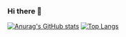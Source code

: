 ### Hi there 👋

[![Anurag's GitHub stats](https://github-readme-stats.vercel.app/api?username=edersonrdg&show_icons=true&theme=dracula)](https://github.com/edersonrdg/github-readme-stats)
[![Top Langs](https://github-readme-stats.vercel.app/api/top-langs/?username=edersonrdg&layout=compact)](https://github.com/edersonrdg/github-readme-stats)
<!--
**edersonrdg/edersonrdg** is a ✨ _special_ ✨ repository because its `README.md` (this file) appears on your GitHub profile.

Here are some ideas to get you started:

- 🔭 I’m currently working on ...
- 🌱 I’m currently learning ...
- 👯 I’m looking to collaborate on ...
- 🤔 I’m looking for help with ...
- 💬 Ask me about ...
- 📫 How to reach me: ...
- 😄 Pronouns: ...
- ⚡ Fun fact: ...
-->
